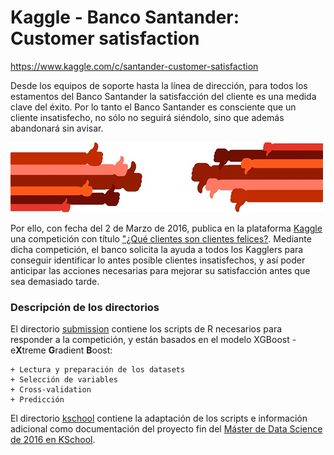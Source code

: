 # Kaggle - Banco Santander: Customer satisfaction
https://www.kaggle.com/c/santander-customer-satisfaction

Desde los equipos de soporte hasta la línea de dirección, para todos los estamentos del Banco Santander la satisfacción del cliente es una medida clave del éxito. Por lo tanto el Banco Santander es consciente que un cliente insatisfecho, no sólo no seguirá siéndolo, sino que además abandonará sin avisar.

![](https://github.com/xalmond/kaggle_santander_customer_satisfaction/blob/master/submission/images/santander_custsat_red.jpg)  

Por ello, con fecha del 2 de Marzo de 2016, publica en la plataforma [Kaggle](http://www.kaggle.com) una competición con título ["¿Qué clientes son clientes felices?](https://www.kaggle.com/c/santander-customer-satisfaction). Mediante dicha competición, el banco solicita la ayuda a todos los Kagglers para conseguir identificar lo antes posible clientes insatisfechos, y así poder anticipar las acciones necesarias para mejorar su satisfacción antes que sea demasiado tarde.

### Descripción de los directorios

El directorio [submission](https://github.com/xalmond/kaggle_santander_customer_satisfaction/tree/master/submission) contiene los scripts de R necesarios para responder a la competición, y están basados en el modelo XGBoost - e**X**treme **G**radient **B**oost:

    + Lectura y preparación de los datasets
    + Selección de variables
    + Cross-validation
    + Predicción

El directorio [kschool](https://github.com/xalmond/kaggle_santander_customer_satisfaction/tree/master/kschool) contiene la adaptación de los scripts e información adicional como documentación del proyecto fin del [Máster de Data Science de 2016 en KSchool](http://kschool.com/cursos/madrid/master-en-data-science/).

